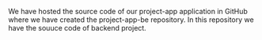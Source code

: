 We have hosted the source code of our project-app application in GitHub where we have created the project-app-be repository.
In this repository we have the souuce code of backend project.
